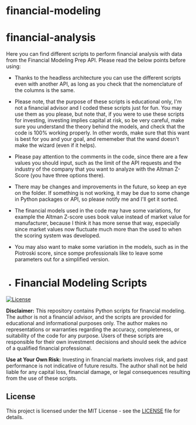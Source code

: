 # financial-modeling
# financial-analysis
Here you can find different scripts to perform financial analysis with data from the Financial Modeling Prep API.
Please read the below points before using:
- Thanks to the headless architecture you can use the different scripts even with another API, as long as you check that the nomenclature of the columns is the same.
-  Please note, that the purpose of these scripts is educational only, I'm not a financial advisor and I coded these scripts just for fun. You may use them as you please, but note that, if you were to use these scripts for investing, investing implies capital at risk, so be very careful, make sure you understand the theory behind the models, and check that the code is 100% working properly. In other words, make sure that this want is best for you and your goal, and rememeber that the wand doesn't make the wizard (even if it helps).
- Please pay attention to the comments in the code, since there are a few values you should input, such as the limit of the API requests and the industry of the company that you want to analyze with the Altman Z-Score (you have three options there).
- There may be changes and improvements in the future, so keep an eye on the folder. If something is not working, it may be due to some change in Python packages or API, so please notify me and I'll get it sorted.
- The financial models used in the code may have some variations, for example the Altman Z-score uses book value instead of market value for manufacturer, because I think it has more sense that way, especially since market values now fluctuate much more than the used to when the scoring system was developed.
- You may also want to make some variation in the models, such as in the Piotroski score, since sompe professionals like to leave some parameters out for a simplified version.


- # Financial Modeling Scripts

[![License](https://img.shields.io/badge/License-MIT-blue.svg)](https://opensource.org/licenses/MIT)

**Disclaimer:** This repository contains Python scripts for financial modeling. The author is not a financial advisor, and the scripts are provided for educational and informational purposes only. The author makes no representations or warranties regarding the accuracy, completeness, or suitability of the code for any purpose. Users of these scripts are responsible for their own investment decisions and should seek the advice of a qualified financial professional.

**Use at Your Own Risk:** Investing in financial markets involves risk, and past performance is not indicative of future results. The author shall not be held liable for any capital loss, financial damage, or legal consequences resulting from the use of these scripts.

## License

This project is licensed under the MIT License - see the [LICENSE](LICENSE) file for details.
